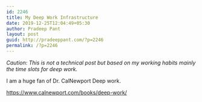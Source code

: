 ```yaml
---
id: 2246
title: My Deep Work Infrastructure
date: 2019-12-25T12:04:49+05:30
author: Pradeep Pant
layout: post
guid: http://pradeeppant.com/?p=2246
permalink: /?p=2246
---
```

_Caution: This is not a technical post but based on my working habits mainly the time slots for deep work._

I am a huge fan of Dr. CalNewport Deep work. 

<https://www.calnewport.com/books/deep-work/>